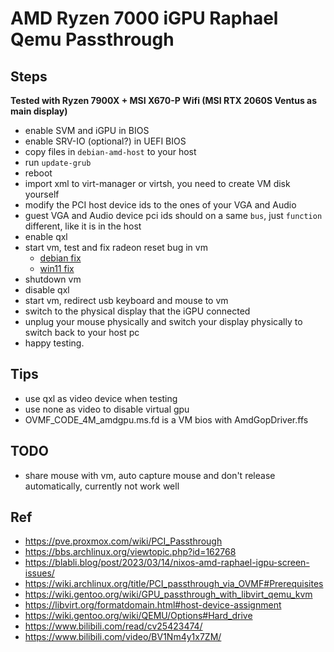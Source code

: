 # AMD Ryzen 7000 iGPU Raphael Qemu Passthrough

## Steps

**Tested with Ryzen 7900X + MSI X670-P Wifi (MSI RTX 2060S Ventus as main display)**

* enable SVM and iGPU in BIOS
* enable SRV-IO (optional?) in UEFI BIOS
* copy files in `debian-amd-host` to your host
* run `update-grub`
* reboot
* import xml to virt-manager or virtsh, you need to create VM disk yourself
* modify the PCI host device ids to the ones of your VGA and Audio
* guest VGA and Audio device pci ids should on a same `bus`, just `function` different, like it is in the host
* enable qxl
* start vm, test and fix radeon reset bug in vm
  * [debian fix](/debian-guest/README.md)
  * [win11 fix](/win11-guest/README.md)
* shutdown vm
* disable qxl
* start vm, redirect usb keyboard and mouse to vm
* switch to the physical display that the iGPU connected
* unplug your mouse physically and switch your display physically to switch back to your host pc
* happy testing.

## Tips

* use qxl as video device when testing
* use none as video to disable virtual gpu
* OVMF_CODE_4M_amdgpu.ms.fd is a VM bios with AmdGopDriver.ffs

## TODO

* share mouse with vm, auto capture mouse and don't release automatically, currently not work well

## Ref

* https://pve.proxmox.com/wiki/PCI_Passthrough
* https://bbs.archlinux.org/viewtopic.php?id=162768
* https://blabli.blog/post/2023/03/14/nixos-amd-raphael-igpu-screen-issues/
* https://wiki.archlinux.org/title/PCI_passthrough_via_OVMF#Prerequisites
* https://wiki.gentoo.org/wiki/GPU_passthrough_with_libvirt_qemu_kvm
* https://libvirt.org/formatdomain.html#host-device-assignment
* https://wiki.gentoo.org/wiki/QEMU/Options#Hard_drive
* https://www.bilibili.com/read/cv25423474/
* https://www.bilibili.com/video/BV1Nm4y1x7ZM/
